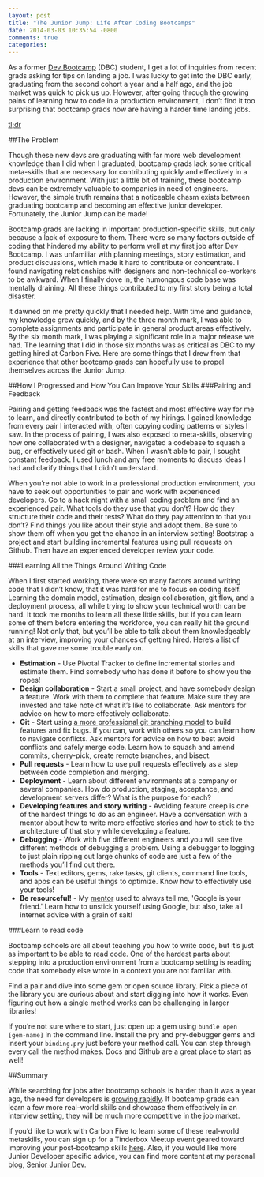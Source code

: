 ```yaml
---
layout: post
title: "The Junior Jump: Life After Coding Bootcamps"
date: 2014-03-03 10:35:54 -0800
comments: true
categories:
---
```


<p>As a former <a href="http://devbootcamp.com/" target="_blank">Dev Bootcamp</a> (DBC) student, I get a lot of inquiries from recent grads asking for tips on landing a job. I was lucky to get into the DBC early, graduating from the second cohort a year and a half ago, and the job market was quick to pick us up. However, after going through the growing pains of learning how to code in a production environment, I don’t find it too surprising that bootcamp grads now are having a harder time landing jobs.</p>

<p><a href='#tldr'>tl;dr</a></p>

##The Problem
<p>Though these new devs are graduating with far more web development knowledge than I did when I graduated, bootcamp grads lack some critical meta-skills that are necessary for contributing quickly and effectively in a production environment. With just a little bit of training, these bootcamp devs can be extremely valuable to companies in need of engineers. However, the simple truth remains that a noticeable chasm exists between graduating bootcamp and becoming an effective junior developer. Fortunately, the Junior Jump can be made!</p>
<p>Bootcamp grads are lacking in important production-specific skills, but only because a lack of exposure to them. There were so many factors outside of coding that hindered my ability to perform well at my first job after Dev Bootcamp. I was unfamiliar with planning meetings, story estimation, and product discussions, which made it hard to contribute or concentrate. I found navigating relationships with designers and non-technical co-workers to be awkward. When I finally dove in, the humongous code base was mentally draining. All these things contributed to my first story being a total disaster.</p>
<p>It dawned on me pretty quickly that I needed help. With time and guidance, my knowledge grew quickly, and by the three month mark, I was able to complete assignments and participate in general product areas effectively. By the six month mark, I was playing a significant role in a major release we had. The learning that I did in those six months was as critical as DBC to my getting hired at Carbon Five. Here are some things that I drew from that experience that other bootcamp grads can hopefully use to propel themselves across the Junior Jump.</p>

##<span id='tldr'>How I Progressed and How You Can Improve Your Skills</span>
###Pairing and Feedback
<p>Pairing and getting feedback was the fastest and most effective way for me to learn, and directly contributed to both of my hirings. I gained knowledge from every pair I interacted with, often copying coding patterns or styles I saw. In the process of pairing, I was also exposed to meta-skills, observing how one collaborated with a designer, navigated a codebase to squash a bug, or effectively used git or bash. When I wasn’t able to pair, I sought constant feedback. I used lunch and any free moments to discuss ideas I had and clarify things that I didn’t understand.</p>
<p>When you’re not able to work in a professional production environment, you have to seek out opportunities to pair and work with experienced developers. Go to a hack night with a small coding problem and find an experienced pair. What tools do they use that you don’t? How do they structure their code and their tests? What do they pay attention to that you don’t? Find things you like about their style and adopt them. Be sure to show them off when you get the chance in an interview setting! Bootstrap a project and start building incremental features using pull requests on Github. Then have an experienced developer review your code.</p>

###Learning All the Things Around Writing Code
<p>When I first started working, there were so many factors around writing code that I didn’t know, that it was hard for me to focus on coding itself. Learning the domain model, estimation, design collaboration, git flow, and a deployment process, all while trying to show your technical worth can be hard. It took me months to learn all these little skills, but if you can learn some of them before entering the workforce, you can really hit the ground running! Not only that, but you’ll be able to talk about them knowledgeably at an interview, improving your chances of getting hired. Here’s a list of skills that gave me some trouble early on.</p>

<ul>
<li><strong>Estimation</strong> - Use Pivotal Tracker to define incremental stories and estimate them. Find somebody who has done it before to show you the ropes!</li>

<li><strong>Design collaboration</strong> - Start a small project, and have somebody design a feature. Work with them to complete that feature. Make sure they are invested and take note of what it’s like to collaborate. Ask mentors for advice on how to more effectively collaborate.</li>

<li><strong>Git</strong> - Start using <a href="http://nvie.com/posts/a-successful-git-branching-model/" target="_blank">a more professional git branching model</a> to build features and fix bugs. If you can, work with others so you can learn how to navigate conflicts. Ask mentors for advice on how to best avoid conflicts and safely merge code. Learn how to squash and amend commits, cherry-pick, create remote branches, and bisect.</li>

<li><strong>Pull requests</strong> - Learn how to use pull requests effectively as a step between code completion and merging.</li>

<li><strong>Deployment</strong> - Learn about different environments at a company or several companies. How do production, staging, acceptance, and development servers differ? What is the purpose for each?</li>

<li><strong>Developing features and story writing</strong> - Avoiding feature creep is one of the hardest things to do as an engineer. Have a conversation with a mentor about how to write more effective stories and how to stick to the architecture of that story while developing a feature.</li>

<li><strong>Debugging</strong> - Work with five different engineers and you will see five different methods of debugging a problem. Using a debugger to logging to just plain ripping out large chunks of code are just a few of the methods you’ll find out there.</li>

<li><strong>Tools</strong> - Text editors, gems, rake tasks, git clients, command line tools, and apps can be useful things to optimize. Know how to effectively use your tools!</li>

<li><strong>Be resourceful!</strong> - My <a href="http://blog.carbonfive.com/author/tfisher/" target="_blank">mentor</a> used to always tell me, 'Google is your friend.' Learn how to unstick yourself using Google, but also, take all internet advice with a grain of salt!</li>
</ul>

###Learn to read code
<p>Bootcamp schools are all about teaching you how to write code, but it’s just as important to be able to read code. One of the hardest parts about stepping into a production environment from a bootcamp setting is reading code that somebody else wrote in a context you are not familiar with.</p>
<p>Find a pair and dive into some gem or open source library. Pick a piece of the library you are curious about and start digging into how it works. Even figuring out how a single method works can be challenging in larger libraries!</p>
<p>If you’re not sure where to start, just open up a gem using <code>bundle open [gem-name]</code> in the command line. Install the pry and pry-debugger gems and insert your <code>binding.pry</code> just before your method call. You can step through every call the method makes. Docs and Github are a great place to start as well!</p>

##Summary
<p>While searching for jobs after bootcamp schools is harder than it was a year ago, the need for developers is <a href="http://www.bls.gov/ooh/computer-and-information-technology/software-developers.htm" target="_blank">growing rapidly</a>. If bootcamp grads can learn a few more real-world skills and showcase them effectively in an interview setting, they will be much more competitive in the job market.</p>
<p>If you’d like to work with Carbon Five to learn some of these real-world metaskills, you can sign up for a Tinderbox Meetup event geared toward improving your post-bootcamp skills <a href="http://www.meetup.com/tinderbox-la">here</a>. Also, if you would like more Junior Developer specific advice, you can find more content at my personal blog, <a href="http://srjrdev.com" title="Senior Junior Dev" target="_blank">Senior Junior Dev</a>.</p>
